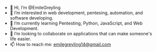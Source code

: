 - 👋 Hi, I’m @EmileGreyling
- 👀 I’m interested in web development, pentesing, automation, and software developing.
- 🌱 I’m currently learning Pentesting, Python, JavaScript, and Web Development.
- 💞️ I’m looking to collaborate on applications that can make someone's life easier.
- 📫 How to reach me: emilegreyling14@gmail.com

<!---
EmileGreyling/EmileGreyling is a ✨ special ✨ repository because its `README.md` (this file) appears on your GitHub profile.
You can click the Preview link to take a look at your changes.
--->
